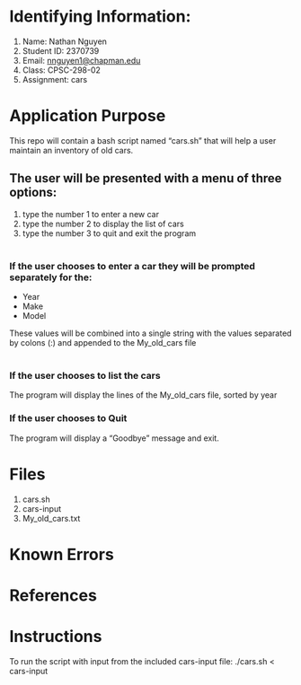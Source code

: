 # Identifying Information:
1. Name: Nathan Nguyen
2. Student ID: 2370739
3. Email: nnguyen1@chapman.edu
4. Class: CPSC-298-02
5. Assignment: cars

# Application Purpose

This repo will contain a bash script named “cars.sh” that will help a user maintain an inventory of old cars.  
   
## The user will be presented with a menu of three options:

1. type the number 1 to enter a new car
2. type the number 2 to display the list of cars
3. type the number 3 to quit and exit the program   
 
### If the user chooses to enter a car they will be prompted separately for the: 

- Year  
- Make 
- Model  

These values will be combined into a single string with the values separated by colons (:) and appended to the My_old_cars file  
 
### If the user chooses to list the cars   
The program will display the lines of the My_old_cars file, sorted by year

### If the user chooses to Quit  
The program will display a “Goodbye” message and exit.

# Files
1. cars.sh
2. cars-input
3. My_old_cars.txt

# Known Errors

# References

# Instructions
To run the script with input from the included cars-input file:
./cars.sh < cars-input

